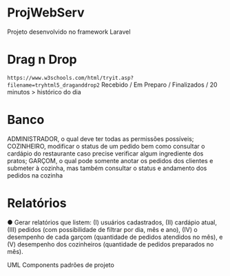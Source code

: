 # ProjWebServ
Projeto desenvolvido no framework Laravel

# Drag n Drop

``
https://www.w3schools.com/html/tryit.asp?filename=tryhtml5_draganddrop2
``
Recebido / Em Preparo / Finalizados / 20 minutos > histórico do dia

# Banco
ADMINISTRADOR, o qual deve ter todas as permissões possíveis; 
COZINHEIRO, modificar o status de um pedido bem como consultar o cardápio do restaurante caso precise verificar algum ingrediente dos pratos;
GARÇOM, o qual pode somente anotar os pedidos dos clientes e submeter à cozinha, mas também consultar o status e andamento dos pedidos na cozinha

# Relatórios 
● Gerar relatórios que listem: (I) usuários cadastrados, (II) cardápio atual, (III) pedidos
(com possibilidade de filtrar por dia, mês e ano), (IV) o desempenho de cada garçom
(quantidade de pedidos atendidos no mês), e (V) desempenho dos cozinheiros
(quantidade de pedidos preparados no mês).


UML Components padrões de projeto
